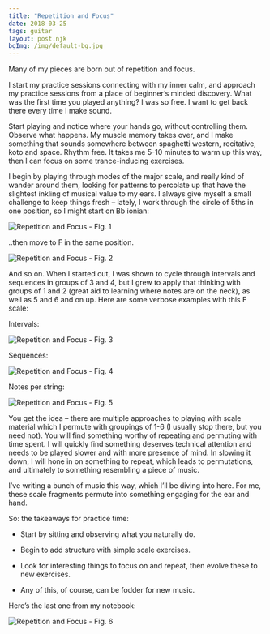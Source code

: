 ```yaml
---
title: "Repetition and Focus"
date: 2018-03-25
tags: guitar
layout: post.njk
bgImg: /img/default-bg.jpg
---
```

Many of my pieces are born out of repetition and focus.

I start my practice sessions connecting with my inner calm, and
approach my practice sessions from a place of beginner’s minded
discovery. What was the first time you played anything? I was so free. I
want to get back there every time I make sound.

Start playing and notice where your hands go, without controlling
them. Observe what happens. My muscle memory takes over, and I make
something that sounds somewhere between spaghetti western, recitative,
koto and space. Rhythm free. It takes me 5-10 minutes to warm up this
way, then I can focus on some trance-inducing exercises.

I begin by playing through modes of the major scale, and really kind
of wander around them, looking for patterns to percolate up that have
the slightest inkling of musical value to my ears. I always give myself a
small challenge to keep things fresh – lately, I work through the circle of 5ths in one position, so I might start on Bb ionian:

![Repetition and Focus - Fig. 1](/main/img/repetition-and-focus-1.png)

..then move to F in the same position.

![Repetition and Focus - Fig. 2](/main/img/repetition-and-focus-2.png)

And so on. When I started out, I was shown to cycle through intervals
and sequences in groups of 3 and 4, but I grew to apply that thinking
with groups of 1 and 2 (great aid to learning where notes are on the
neck), as well as 5 and 6 and on up.  Here are some verbose examples
with this F scale:

Intervals:

![Repetition and Focus - Fig. 3](/main/img/repetition-and-focus-3.png)

Sequences:

![Repetition and Focus - Fig. 4](/main/img/repetition-and-focus-4.png)

Notes per string:

![Repetition and Focus - Fig. 5](/main/img/repetition-and-focus-5.png)

You get the idea – there are multiple approaches to playing with
scale material which I permute with groupings of 1-6 (I usually stop
there, but you need not). You will find something worthy of repeating
and permuting with time spent. I will quickly find something deserves
technical attention and needs to be played slower and with more presence
of mind. In slowing it down, I will hone in on something to repeat,
which leads to permutations, and ultimately to something resembling a
piece of music.

I’ve writing a bunch of music this way, which I’ll be diving into
here. For me, these scale fragments permute into something engaging for
the ear and hand.

So: the takeaways for practice time:

- Start by sitting and observing what you naturally do.

- Begin to add structure with simple scale exercises.

- Look for interesting things to focus on and repeat, then evolve these to new exercises.

- Any of this, of course, can be fodder for new music.

Here’s the last one from my notebook:

![Repetition and Focus - Fig. 6](/main/img/repetition-and-focus-6.png)





